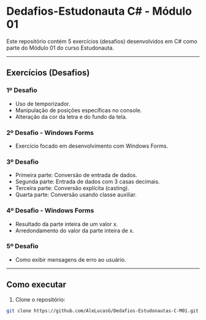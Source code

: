# Dedafios-Estudonauta C# - Módulo 01

Este repositório contém 5 exercícios (desafios) desenvolvidos em C# como parte do Módulo 01 do curso Estudonauta.

---

## Exercícios (Desafios)

### 1º Desafio

- Uso de temporizador.
- Manipulação de posições específicas no console.
- Alteração da cor da letra e do fundo da tela.

### 2º Desafio - Windows Forms

- Exercício focado em desenvolvimento com Windows Forms.

### 3º Desafio

- Primeira parte: Conversão de entrada de dados.
- Segunda parte: Entrada de dados com 3 casas decimais.
- Terceira parte: Conversão explícita (casting).
- Quarta parte: Conversão usando classe auxiliar.

### 4º Desafio - Windows Forms

- Resultado da parte inteira de um valor x.
- Arredondamento do valor da parte inteira de x.

### 5º Desafio

- Como exibir mensagens de erro ao usuário.

---

## Como executar

1. Clone o repositório:

```bash
git clone https://github.com/AleLucasG/Dedafios-Estudonautas-C-M01.git
